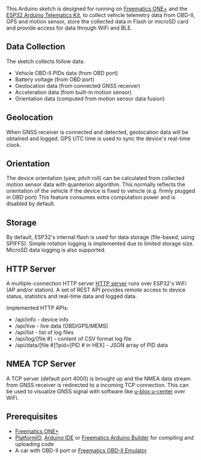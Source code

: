 This Arduino sketch is designed for running on [Freematics ONE+](https://freematics.com/products/freematics-one-plus/) and the [ESP32 Arduino Telematics Kit](https://freematics.com/products/freematics-esprit-obd-kit/), to collect vehicle telemetry data from OBD-II, GPS and motion sensor, store the collected data in Flash or microSD card and provide access for data through WiFi and BLE.

Data Collection
---------------

The sketch collects follow data.

* Vehicle OBD-II PIDs data (from OBD port)
* Battery voltage (from OBD port)
* Geolocation data (from connected GNSS receiver)
* Acceleration data (from built-in motion sensor)
* Orientation data (computed from motion sensor data fusion)

Geolocation
-----------

When GNSS receiver is connected and detected, geolocation data will be obtained and logged. GPS UTC time is used to sync the device's real-time clock.

Orientation
-----------

The device orientation (yaw, pitch roll) can be calculated from collected motion sensor data with quanterion algorithm. This normally reflects the orientation of the vehicle if the device is fixed to vehicle (e.g. firmly plugged in OBD port)  This feature consumes extra computation power and is disabled by default.

Storage
-------

By default, ESP32's internal flash is used for data storage (file-based, using SPIFFS). Simple rotation logging is implemented due to limited storage size. MicroSD data logging is also supported.

HTTP Server
-----------

A multiple-connection HTTP server [HTTP server](https://github.com/stanleyhuangyc/Freematics/tree/master/libraries/httpd) runs over ESP32's WiFi (AP and/or station). A set of REST API provides remote access to device status, statistics and real-time data and logged data.

Implemented HTTP APIs:

* /api/info - device info
* /api/live - live data (OBD/GPS/MEMS)
* /api/list - list of log files
* /api/log/[file #] - content of CSV format log file
* /api/data/[file #]?pid=[PID # in HEX] - JSON array of PID data

NMEA TCP Server
---------------

A TCP server (default port 4000) is brought up and the NMEA data stream from GNSS receiver is redirected to a incoming TCP connection. This can be used to visualize GNSS signal with software like [u-blox u-center](https://www.u-blox.com/en/product/u-center-windows) over WiFi.

Prerequisites
-------------

* [Freematics ONE+](https://freematics.com/products/freematics-one-plus/)
* [PlatformIO](http://platformio.org/), [Arduino IDE](https://github.com/espressif/arduino-esp32#installation-instructions) or [Freematics Arduino Builder](https://freematics.com/software/arduino-builder) for compiling and uploading code
* A car with OBD-II port or [Freematics OBD-II Emulator](https://freematics.com/products/freematics-obd-emulator-mk2/)


